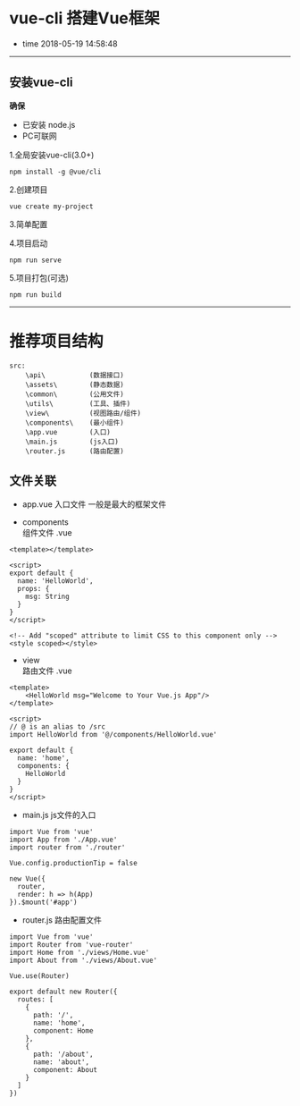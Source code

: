 # vue-cli 搭建Vue框架 
- time 2018-05-19 14:58:48
--------------------------------------------------

## 安装vue-cli

**确保**
- 已安装 node.js
- PC可联网

1.全局安装vue-cli(3.0+)
```
npm install -g @vue/cli
```

2.创建项目
```
vue create my-project
```

3.简单配置

4.项目启动
```
npm run serve
```

5.项目打包(可选)
```
npm run build
```
--------------------------------------------------

# 推荐项目结构

```
src:
	\api\			(数据接口)
	\assets\		(静态数据)
	\common\		(公用文件)
	\utils\			(工具、插件)
	\view\			(视图路由/组件)
	\components\	(最小组件)
	\app.vue		(入口)
	\main.js		(js入口)
	\router.js		(路由配置)
```

## 文件关联

+ app.vue
入口文件 一般是最大的框架文件

+ components\
组件文件 .vue
```
<template></template>

<script>
export default {
  name: 'HelloWorld',
  props: {
    msg: String
  }
}
</script>

<!-- Add "scoped" attribute to limit CSS to this component only -->
<style scoped></style>
```

+ view\
路由文件 .vue
```
<template>
	<HelloWorld msg="Welcome to Your Vue.js App"/>
</template>

<script>
// @ is an alias to /src
import HelloWorld from '@/components/HelloWorld.vue'

export default {
  name: 'home',
  components: {
    HelloWorld
  }
}
</script>
```

+ main.js
js文件的入口
```
import Vue from 'vue'
import App from './App.vue'
import router from './router'

Vue.config.productionTip = false

new Vue({
  router,
  render: h => h(App)
}).$mount('#app')
```

+ router.js
路由配置文件
```
import Vue from 'vue'
import Router from 'vue-router'
import Home from './views/Home.vue'
import About from './views/About.vue'

Vue.use(Router)

export default new Router({
  routes: [
    {
      path: '/',
      name: 'home',
      component: Home
    },
    {
      path: '/about',
      name: 'about',
      component: About
    }
  ]
})
```